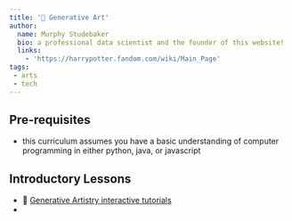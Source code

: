 ```yaml
---
title: '🧙 Generative Art'
author:
  name: Murphy Studebaker
  bio: a professional data scientist and the founder of this website!
  links:
    - 'https://harrypotter.fandom.com/wiki/Main_Page'
tags:
 - arts
 - tech
---
```


## Pre-requisites
- this curriculum assumes you have a basic understanding of computer programming in either python, java, or javascript

## Introductory Lessons
- 🔗 [Generative Artistry interactive tutorials]()
- 
